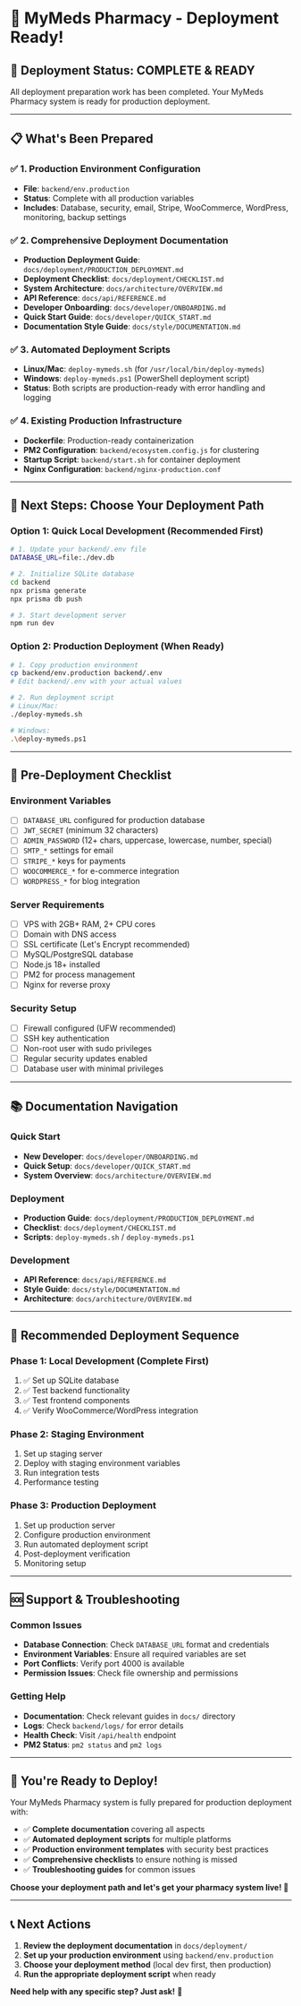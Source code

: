 # 🚀 MyMeds Pharmacy - Deployment Ready!

## 🎯 **Deployment Status: COMPLETE & READY**

All deployment preparation work has been completed. Your MyMeds Pharmacy system is ready for production deployment.

---

## 📋 **What's Been Prepared**

### ✅ **1. Production Environment Configuration**
- **File**: `backend/env.production`
- **Status**: Complete with all production variables
- **Includes**: Database, security, email, Stripe, WooCommerce, WordPress, monitoring, backup settings

### ✅ **2. Comprehensive Deployment Documentation**
- **Production Deployment Guide**: `docs/deployment/PRODUCTION_DEPLOYMENT.md`
- **Deployment Checklist**: `docs/deployment/CHECKLIST.md`
- **System Architecture**: `docs/architecture/OVERVIEW.md`
- **API Reference**: `docs/api/REFERENCE.md`
- **Developer Onboarding**: `docs/developer/ONBOARDING.md`
- **Quick Start Guide**: `docs/developer/QUICK_START.md`
- **Documentation Style Guide**: `docs/style/DOCUMENTATION.md`

### ✅ **3. Automated Deployment Scripts**
- **Linux/Mac**: `deploy-mymeds.sh` (for `/usr/local/bin/deploy-mymeds`)
- **Windows**: `deploy-mymeds.ps1` (PowerShell deployment script)
- **Status**: Both scripts are production-ready with error handling and logging

### ✅ **4. Existing Production Infrastructure**
- **Dockerfile**: Production-ready containerization
- **PM2 Configuration**: `backend/ecosystem.config.js` for clustering
- **Startup Script**: `backend/start.sh` for container deployment
- **Nginx Configuration**: `backend/nginx-production.conf`

---

## 🚀 **Next Steps: Choose Your Deployment Path**

### **Option 1: Quick Local Development (Recommended First)**
```bash
# 1. Update your backend/.env file
DATABASE_URL=file:./dev.db

# 2. Initialize SQLite database
cd backend
npx prisma generate
npx prisma db push

# 3. Start development server
npm run dev
```

### **Option 2: Production Deployment (When Ready)**
```bash
# 1. Copy production environment
cp backend/env.production backend/.env
# Edit backend/.env with your actual values

# 2. Run deployment script
# Linux/Mac:
./deploy-mymeds.sh

# Windows:
.\deploy-mymeds.ps1
```

---

## 🔧 **Pre-Deployment Checklist**

### **Environment Variables**
- [ ] `DATABASE_URL` configured for production database
- [ ] `JWT_SECRET` (minimum 32 characters)
- [ ] `ADMIN_PASSWORD` (12+ chars, uppercase, lowercase, number, special)
- [ ] `SMTP_*` settings for email
- [ ] `STRIPE_*` keys for payments
- [ ] `WOOCOMMERCE_*` for e-commerce integration
- [ ] `WORDPRESS_*` for blog integration

### **Server Requirements**
- [ ] VPS with 2GB+ RAM, 2+ CPU cores
- [ ] Domain with DNS access
- [ ] SSL certificate (Let's Encrypt recommended)
- [ ] MySQL/PostgreSQL database
- [ ] Node.js 18+ installed
- [ ] PM2 for process management
- [ ] Nginx for reverse proxy

### **Security Setup**
- [ ] Firewall configured (UFW recommended)
- [ ] SSH key authentication
- [ ] Non-root user with sudo privileges
- [ ] Regular security updates enabled
- [ ] Database user with minimal privileges

---

## 📚 **Documentation Navigation**

### **Quick Start**
- **New Developer**: `docs/developer/ONBOARDING.md`
- **Quick Setup**: `docs/developer/QUICK_START.md`
- **System Overview**: `docs/architecture/OVERVIEW.md`

### **Deployment**
- **Production Guide**: `docs/deployment/PRODUCTION_DEPLOYMENT.md`
- **Checklist**: `docs/deployment/CHECKLIST.md`
- **Scripts**: `deploy-mymeds.sh` / `deploy-mymeds.ps1`

### **Development**
- **API Reference**: `docs/api/REFERENCE.md`
- **Style Guide**: `docs/style/DOCUMENTATION.md`
- **Architecture**: `docs/architecture/OVERVIEW.md`

---

## 🎯 **Recommended Deployment Sequence**

### **Phase 1: Local Development (Complete First)**
1. ✅ Set up SQLite database
2. ✅ Test backend functionality
3. ✅ Test frontend components
4. ✅ Verify WooCommerce/WordPress integration

### **Phase 2: Staging Environment**
1. Set up staging server
2. Deploy with staging environment variables
3. Run integration tests
4. Performance testing

### **Phase 3: Production Deployment**
1. Set up production server
2. Configure production environment
3. Run automated deployment script
4. Post-deployment verification
5. Monitoring setup

---

## 🆘 **Support & Troubleshooting**

### **Common Issues**
- **Database Connection**: Check `DATABASE_URL` format and credentials
- **Environment Variables**: Ensure all required variables are set
- **Port Conflicts**: Verify port 4000 is available
- **Permission Issues**: Check file ownership and permissions

### **Getting Help**
- **Documentation**: Check relevant guides in `docs/` directory
- **Logs**: Check `backend/logs/` for error details
- **Health Check**: Visit `/api/health` endpoint
- **PM2 Status**: `pm2 status` and `pm2 logs`

---

## 🎉 **You're Ready to Deploy!**

Your MyMeds Pharmacy system is fully prepared for production deployment with:

- ✅ **Complete documentation** covering all aspects
- ✅ **Automated deployment scripts** for multiple platforms
- ✅ **Production environment templates** with security best practices
- ✅ **Comprehensive checklists** to ensure nothing is missed
- ✅ **Troubleshooting guides** for common issues

**Choose your deployment path and let's get your pharmacy system live! 🚀**

---

## 📞 **Next Actions**

1. **Review the deployment documentation** in `docs/deployment/`
2. **Set up your production environment** using `backend/env.production`
3. **Choose your deployment method** (local dev first, then production)
4. **Run the appropriate deployment script** when ready

**Need help with any specific step? Just ask!** 🎯
